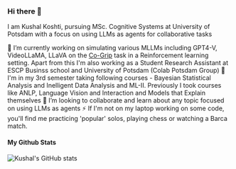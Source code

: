### Hi there 👋

I am Kushal Koshti, pursuing MSc. Cognitive Systems at University of Potsdam with a focus on using LLMs as agents for collaborative tasks

🔭 I’m currently working on simulating various MLLMs including GPT4-V, VideoLLaMA, LLaVA on the [Co-Grip](https://aclanthology.org/2023.findings-acl.587//) task in a Reinforcement learning setting. Apart from this I'm also working as a Student Research Assistant at ESCP Businss school and University of Potsdam (Colab Potsdam Group)
🌱 I'm in my 3rd semester taking following courses - Bayesian Statistical Analysis and Inelligent Data Analysis and ML-II. Previously I took courses like ANLP, Language Vision and Interaction and Models that Explain themselves
👯 I’m looking to collaborate and learn about any topic focused on using LLMs as agents
⚡ If I'm not on my laptop working on some code, you'll find me practicing 'popular' solos, playing chess or watching a Barca match.

#### My Github Stats
![Kushal's GitHub stats](https://github-readme-stats.vercel.app/api?username=kushal-10&show=reviews,discussions_started,discussions_answered,prs_merged,prs_merged_percentage)
